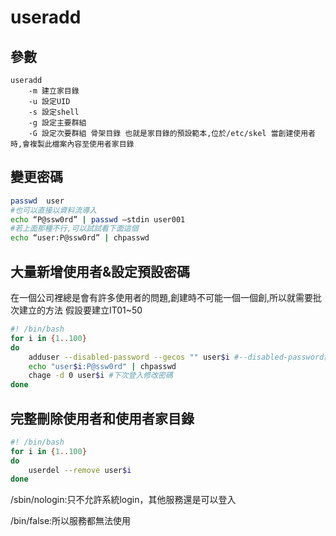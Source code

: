 # useradd #

## 參數 ##
```
useradd 
    -m 建立家目錄 
    -u 設定UID 
    -s 設定shell 
    -g 設定主要群組 
    -G 設定次要群組 骨架目錄 也就是家目錄的預設範本,位於/etc/skel 當創建使用者時,會複製此檔案內容至使用者家目錄
```

## 變更密碼 ##

```bash
passwd  user 
#也可以直接以資料流導入
echo “P@ssw0rd” | passwd –stdin user001 
#若上面那種不行,可以試試看下面這個 
echo “user:P@ssw0rd” | chpasswd
```

## 大量新增使用者&設定預設密碼 ## 

在一個公司裡總是會有許多使用者的問題,創建時不可能一個一個創,所以就需要批次建立的方法 假設要建立IT01~50 

```bash
#! /bin/bash
for i in {1..100}
do 
    adduser --disabled-password --gecos "" user$i #--disabled-password為跳過詢問密碼，--gecos為跳過填寫基本信息(姓名,電話等...)
    echo "user$i:P@ssw0rd" | chpasswd 
    chage -d 0 user$i #下次登入修改密碼
done 
```

## 完整刪除使用者和使用者家目錄 ##

```bash
#! /bin/bash 
for i in {1..100}
do 
    userdel --remove user$i
done 
```

/sbin/nologin:只不允許系統login，其他服務還是可以登入

/bin/false:所以服務都無法使用
